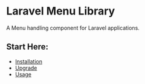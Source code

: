 # Laravel Menu Library

A Menu handling component for Laravel applications.

## Start Here:

- [Installation](installation.md)
- [Upgrade](upgrade.md)
- [Usage](customer.md)
